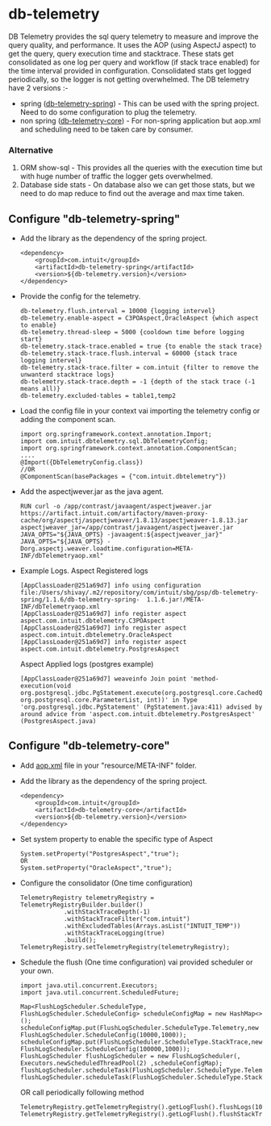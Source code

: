 # db-telemetry
DB Telemetry provides the sql query telemetry to measure and improve the query quality, and performance. It uses the AOP (using AspectJ aspect) to get the query, query execution time and stacktrace. These stats get consolidated as one log per query and workflow (if stack trace enabled) for the time interval provided in configuration. Consolidated stats get logged periodically, so the logger is not getting overwhelmed.
The DB telemetry have 2 versions :- 
- spring ([db-telemetry-spring]) - This can be used with the spring project. Need to do some configuration to plug the telemetry.
- non spring ([db-telemetry-core]) - For non-spring application but aop.xml and scheduling need to be taken care by consumer. 

### Alternative
1. ORM show-sql - This provides all the queries with the execution time but with huge number of traffic the logger gets overwhelmed.
2. Database side stats - On database also we can get those stats, but we need to do map reduce to find out the average and max time taken. 

## Configure "db-telemetry-spring"
- Add the library as the dependency of the spring project. 
    ```
    <dependency>
        <groupId>com.intuit</groupId>
        <artifactId>db-telemetry-spring</artifactId>
        <version>${db-telemetry.version}</version>
    </dependency>
    ```
- Provide the config for the telemetry.
    ```
    db-telemetry.flush.interval = 10000 {logging intervel}
    db-telemetry.enable-aspect = C3POAspect,OracleAspect {which aspect to enable}
    db-telemetry.thread-sleep = 5000 {cooldown time before logging start}
    db-telemetry.stack-trace.enabled = true {to enable the stack trace}
    db-telemetry.stack-trace.flush.interval = 60000 {stack trace logging intervel}
    db-telemetry.stack-trace.filter = com.intuit {filter to remove the unwanterd stacktrace logs}
    db-telemetry.stack-trace.depth = -1 {depth of the stack trace (-1 means all)}
    db-telemetry.excluded-tables = table1,temp2
    ```
- Load the config file in your context vai importing the telemetry config or adding the component scan.
    ```
    import org.springframework.context.annotation.Import;
    import com.intuit.dbtelemetry.sql.DbTelemetryConfig;
    import org.springframework.context.annotation.ComponentScan;
    ....
    @Import({DbTelemetryConfig.class})
    //OR 
    @ComponentScan(basePackages = {"com.intuit.dbtelemetry"})
    ```
- Add the aspectjwever.jar as the java agent. 
    ```
    RUN curl -o /app/contrast/javaagent/aspectjweaver.jar https://artifact.intuit.com/artifactory/maven-proxy-cache/org/aspectj/aspectjweaver/1.8.13/aspectjweaver-1.8.13.jar
    aspectjweaver_jar=/app/contrast/javaagent/aspectjweaver.jar
    JAVA_OPTS="${JAVA_OPTS} -javaagent:${aspectjweaver_jar}"
    JAVA_OPTS="${JAVA_OPTS} -Dorg.aspectj.weaver.loadtime.configuration=META-INF/dbTelemetryaop.xml" 
    ```
- Example Logs.
    Aspect Registered logs
    ```
    [AppClassLoader@251a69d7] info using configuration file:/Users/shivay/.m2/repository/com/intuit/sbg/psp/db-telemetry-spring/1.1.6/db-telemetry-spring-  1.1.6.jar!/META-INF/dbTelemetryaop.xml
    [AppClassLoader@251a69d7] info register aspect aspect.com.intuit.dbtelemetry.C3POAspect
    [AppClassLoader@251a69d7] info register aspect aspect.com.intuit.dbtelemetry.OracleAspect
    [AppClassLoader@251a69d7] info register aspect aspect.com.intuit.dbtelemetry.PostgresAspect
    ```
    Aspect Applied logs (postgres example)
    ```
    [AppClassLoader@251a69d7] weaveinfo Join point 'method-execution(void org.postgresql.jdbc.PgStatement.execute(org.postgresql.core.CachedQuery, org.postgresql.core.ParameterList, int))' in Type 'org.postgresql.jdbc.PgStatement' (PgStatement.java:411) advised by around advice from 'aspect.com.intuit.dbtelemetry.PostgresAspect' (PostgresAspect.java)
    ```

## Configure "db-telemetry-core"
- Add [aop.xml] file in your "resource/META-INF" folder. 
- Add the library as the dependency of the spring project. 
    ```
    <dependency>
        <groupId>com.intuit</groupId>
        <artifactId>db-telemetry-core</artifactId>
        <version>${db-telemetry.version}</version>
    </dependency>
    ```
- Set system property to enable the specific type of Aspect
    ```
    System.setProperty("PostgresAspect","true");
    OR
    System.setProperty("OracleAspect","true");
    ```

- Configure the consolidator (One time configuration)
    ```
    TelemetryRegistry telemetryRegistry = TelemetryRegistryBuilder.builder()
                .withStackTraceDepth(-1)
                .withStackTraceFilter("com.intuit")
                .withExcludedTables(Arrays.asList("INTUIT_TEMP"))
                .withStackTraceLogging(true)
                .build();
    TelemetryRegistry.setTelemetryRegistry(telemetryRegistry);
    ```
    
- Schedule the flush (One time configuration) vai provided scheduler or your own.
    ```
    import java.util.concurrent.Executors;
    import java.util.concurrent.ScheduledFuture;
    
    Map<FlushLogScheduler.ScheduleType, FlushLogScheduler.ScheduleConfig> scheduleConfigMap = new HashMap<>();
    scheduleConfigMap.put(FlushLogScheduler.ScheduleType.Telemetry,new FlushLogScheduler.ScheduleConfig(10000,1000));
    scheduleConfigMap.put(FlushLogScheduler.ScheduleType.StackTrace,new FlushLogScheduler.ScheduleConfig(100000,1000));
    FlushLogScheduler flushLogScheduler = new FlushLogScheduler(, Executors.newScheduledThreadPool(2) ,scheduleConfigMap);
    flushLogScheduler.scheduleTask(FlushLogScheduler.ScheduleType.Telemetry);
    flushLogScheduler.scheduleTask(FlushLogScheduler.ScheduleType.StackTrace);
    ```
    OR call periodically following method
    ```
    TelemetryRegistry.getTelemetryRegistry().getLogFlush().flushLogs(1000);
    TelemetryRegistry.getTelemetryRegistry().getLogFlush().flushStackTrace(10000);
    ```

[aop.xml]: <./db-telemetry-spring/src/main/resources/META-INF/aop.xml>
[db-telemetry-core]: <./db-telemetry-core> 
[db-telemetry-spring]: <./db-telemetry-spring>
